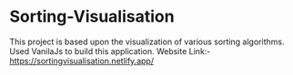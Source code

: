 # Sorting-Visualisation
This project is based upon the visualization of various sorting algorithms.
Used VanilaJs to build this application.
Website Link:-https://sortingvisualisation.netlify.app/
